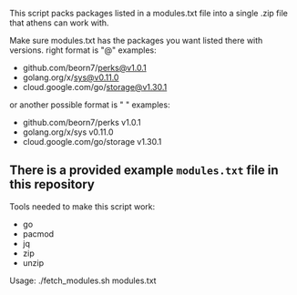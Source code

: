 This script packs packages listed in a modules.txt file into a single .zip file that athens can work with.

Make sure modules.txt has the packages you want listed there with versions.
right format is "<module>@<version>"
examples:
- github.com/beorn7/perks@v1.0.1
- golang.org/x/sys@v0.11.0
- cloud.google.com/go/storage@v1.30.1

or another possible format is "<module> <version>"
examples:
- github.com/beorn7/perks v1.0.1
- golang.org/x/sys v0.11.0
- cloud.google.com/go/storage v1.30.1
## There is a provided example `modules.txt` file in this repository
Tools needed to make this script work:
- go
- pacmod
- jq
- zip
- unzip

Usage: 
./fetch_modules.sh modules.txt 

